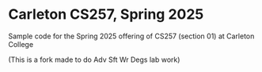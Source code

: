 # Carleton CS257, Spring 2025
Sample code for the Spring 2025 offering of CS257 (section 01) at Carleton College

(This is a fork made to do Adv Sft Wr Degs lab work)
